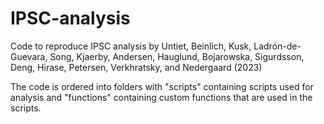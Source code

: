 # IPSC-analysis
Code to reproduce IPSC analysis by Untiet, Beinlich, Kusk, Ladrón-de-Guevara, Song, Kjaerby, Andersen, Hauglund, Bojarowska, Sigurdsson, Deng, Hirase, Petersen, Verkhratsky, and Nedergaard (2023) 

The code is ordered into folders with "scripts" containing scripts used for analysis and "functions" containing custom functions that are used in the scripts.
